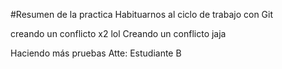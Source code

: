 #Resumen de la practica
Habituarnos al ciclo de trabajo con Git

creando un conflicto x2 lol
Creando un conflicto jaja

Haciendo más pruebas
Atte: Estudiante B